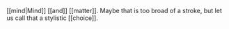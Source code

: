 [[mind|Mind]] [[and]] [[matter]]. Maybe that is too broad of a stroke, but let us call that a stylistic [[choice]].
